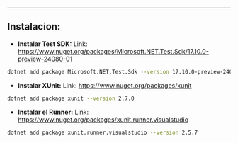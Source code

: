 
---
## Instalacion: 

- **Instalar Test SDK:**
	 Link: https://www.nuget.org/packages/Microsoft.NET.Test.Sdk/17.10.0-preview-24080-01
	
```bash
dotnet add package Microsoft.NET.Test.Sdk --version 17.10.0-preview-24080-01
```

- **Instalar XUnit:**
	 Link: https://www.nuget.org/packages/xunit
	 
```bash
dotnet add package xunit --version 2.7.0
```


- **Instalar el Runner:**
	 Link: https://www.nuget.org/packages/xunit.runner.visualstudio
```bash
dotnet add package xunit.runner.visualstudio --version 2.5.7
```

